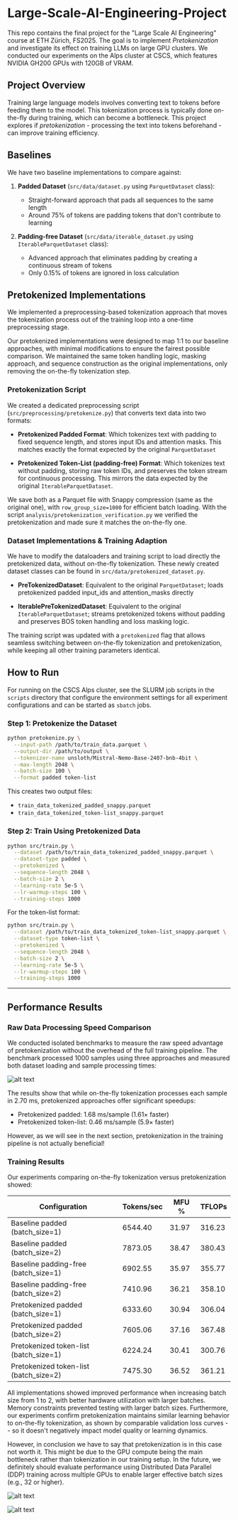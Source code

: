 # Large-Scale-AI-Engineering-Project

This repo contains the final project for the "Large Scale AI Engineering" course at ETH Zürich, FS2025. The goal is to implement *Pretokenization* and investigate its effect on training LLMs on large GPU clusters. We conducted our experiments on the Alps cluster at CSCS, which features NVIDIA GH200 GPUs with 120GB of VRAM.

## Project Overview

Training large language models involves converting text to tokens before feeding them to the model. This tokenization process is typically done on-the-fly during training, which can become a bottleneck. This project explores if *pretokenization* - processing the text into tokens beforehand - can improve training efficiency.

## Baselines

We have two baseline implementations to compare against:

1. **Padded Dataset** (`src/data/dataset.py` using `ParquetDataset` class):
   - Straight-forward approach that pads all sequences to the same length
   - Around 75% of tokens are padding tokens that don't contribute to learning

2. **Padding-free Dataset** (`src/data/iterable_dataset.py` using `IterableParquetDataset` class):
   - Advanced approach that eliminates padding by creating a continuous stream of tokens
   - Only 0.15% of tokens are ignored in loss calculation

## Pretokenized Implementations

We implemented a preprocessing-based tokenization approach that moves the tokenization process out of the training loop into a one-time preprocessing stage.

Our pretokenized implementations were designed to map 1:1 to our baseline approaches, with minimal modifications to ensure the fairest possible comparison. We maintained the same token handling logic, masking approach, and sequence construction as the original implementations, only removing the on-the-fly tokenization step.

### Pretokenization Script

We created a dedicated preprocessing script (`src/preprocessing/pretokenize.py`) that converts text data into two formats:

- **Pretokenized Padded Format**: Which tokenizes text with padding to fixed sequence length, and stores input IDs and attention masks. This matches exactly the format expected by the original `ParquetDataset`

- **Pretokenized Token-List (padding-free) Format**: Which tokenizes text without padding, storing raw token IDs, and preserves the token stream for continuous processing. This mirrors the data expected by the original `IterableParquetDataset`.

We save both as a Parquet file with Snappy compression (same as the original one), with `row_group_size=1000` for efficient batch loading. With the script `analysis/pretokenization_verification.py` we verified the pretokenization and made sure it matches the on-the-fly one.

### Dataset Implementations & Training Adaption

We have to modify the dataloaders and training script to load directly the pretokenized data, without on-the-fly tokenization. These newly created  dataset classes can be found in `src/data/pretokenized_dataset.py`.

- **PreTokenizedDataset**: Equivalent to the original `ParquetDataset`; loads pretokenized padded input_ids and attention_masks directly

- **IterablePreTokenizedDataset**: Equivalent to the original `IterableParquetDataset`; streams pretokenized tokens without padding and preserves BOS token handling and loss masking logic.

The training script was updated with a `pretokenized` flag that allows seamless switching between on-the-fly tokenization and pretokenization, while keeping all other training parameters identical.

## How to Run

For running on the CSCS Alps cluster, see the SLURM job scripts in the `scripts` directory that configure the environment settings for all experiment configurations and can be started as `sbatch` jobs.

### Step 1: Pretokenize the Dataset

```bash
python pretokenize.py \
  --input-path /path/to/train_data.parquet \
  --output-dir /path/to/output \
  --tokenizer-name unsloth/Mistral-Nemo-Base-2407-bnb-4bit \
  --max-length 2048 \
  --batch-size 100 \
  --format padded token-list
```

This creates two output files:
- `train_data_tokenized_padded_snappy.parquet`
- `train_data_tokenized_token-list_snappy.parquet`

### Step 2: Train Using Pretokenized Data

```bash
python src/train.py \
  --dataset /path/to/train_data_tokenized_padded_snappy.parquet \
  --dataset-type padded \
  --pretokenized \
  --sequence-length 2048 \
  --batch-size 2 \
  --learning-rate 5e-5 \
  --lr-warmup-steps 100 \
  --training-steps 1000
```

For the token-list format:
```bash
python src/train.py \
  --dataset /path/to/train_data_tokenized_token-list_snappy.parquet \
  --dataset-type token-list \
  --pretokenized \
  --sequence-length 2048 \
  --batch-size 2 \
  --learning-rate 5e-5 \
  --lr-warmup-steps 100 \
  --training-steps 1000
```

---

## Performance Results

### Raw Data Processing Speed Comparison

We conducted isolated benchmarks to measure the raw speed advantage of pretokenization without the overhead of the full training pipeline. The benchmark processed 1000 samples using three approaches and measured both dataset loading and sample processing times:

![alt text](plots/tokenization_benchmark.png)

The results show that while on-the-fly tokenization processes each sample in 2.70 ms, pretokenized approaches offer significant speedups:
- Pretokenized padded: 1.68 ms/sample (1.61× faster)
- Pretokenized token-list: 0.46 ms/sample (5.9× faster)

However, as we will see in the next section, pretokenization in the training pipeline is not actually beneficial!

### Training Results

Our experiments comparing on-the-fly tokenization versus pretokenization showed:

| Configuration                           | Tokens/sec | MFU % | TFLOPs |
|----------------------------------------|------------|--------|--------|
| Baseline padded (batch_size=1)         | 6544.40    | 31.97  | 316.23 |
| Baseline padded (batch_size=2)         | 7873.05    | 38.47  | 380.43 |
| Baseline padding-free (batch_size=1)   | 6902.55    | 35.97  | 355.77 |
| Baseline padding-free (batch_size=2)   | 7410.96    | 36.21  | 358.10 |
| Pretokenized padded (batch_size=1)     | 6333.60    | 30.94  | 306.04 |
| Pretokenized padded (batch_size=2)     | 7605.06    | 37.16  | 367.48 |
| Pretokenized token-list (batch_size=1) | 6224.24    | 30.41  | 300.76 |
| Pretokenized token-list (batch_size=2) | 7475.30    | 36.52  | 361.21 |

All implementations showed improved performance when increasing batch size from 1 to 2, with better hardware utilization with larger batches. Memory constraints prevented testing with larger batch sizes. Furthermore, our experiments confirm pretokenization maintains similar learning behavior to on-the-fly tokenization, as shown by comparable validation loss curves -- so it doesn't negatively impact model quality or learning dynamics.

However, in conclusion we have to say that pretokenization is in this case not worth it. This might be due to the GPU compute being the main bottleneck rather than tokenization in our training setup. In the future, we definitely should evaluate performance using Distributed Data Parallel (DDP) training across multiple GPUs to enable larger effective batch sizes (e.g., 32 or higher).

![alt text](plots/batch_size_comparison.png)

![alt text](plots/loss_over_time.png)